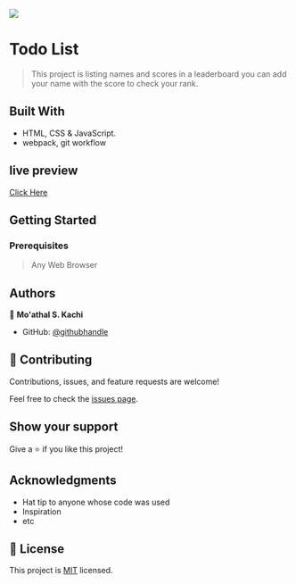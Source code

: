 ![](https://img.shields.io/badge/Microverse-blueviolet)

# Todo List

> This project is listing names and scores in a leaderboard you can add your name with the score to check your rank.


## Built With

- HTML, CSS & JavaScript.
- webpack, git workflow


## live preview
[Click Here](https://Moathal.github.io/leaderboard)


## Getting Started

### Prerequisites

> Any Web Browser



## Authors

👤 **Mo'athal S. Kachi**

- GitHub: [@githubhandle](https://github.com/Moathal)


## 🤝 Contributing

Contributions, issues, and feature requests are welcome!

Feel free to check the [issues page](../../issues/).


## Show your support

Give a ⭐️ if you like this project!


## Acknowledgments

- Hat tip to anyone whose code was used
- Inspiration
- etc

## 📝 License

This project is [MIT](./MIT.md) licensed.
